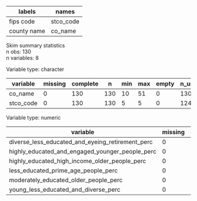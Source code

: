 

|                      labels                      |                      names                       |
|--------------------------------------------------|--------------------------------------------------|
|                    fips code                     |                    stco_code                     |
|                   county name                    |                     co_name                      |

Skim summary statistics  
 n obs: 130    
 n variables: 8    

Variable type: character

| variable  | missing | complete |  n  | min | max | empty | n_unique |
|-----------|---------|----------|-----|-----|-----|-------|----------|
|  co_name  |    0    |   130    | 130 | 10  | 51  |   0   |   130    |
| stco_code |    0    |   130    | 130 |  5  |  5  |   0   |   124    |

Variable type: numeric

|                     variable                     | missing | complete |  n  | mean  |  sd   |  p0  | p25  | p50  | p75  | p100 |
|--------------------------------------------------|---------|----------|-----|-------|-------|------|------|------|------|------|
| diverse_less_educated_and_eyeing_retirement_perc |    0    |   130    | 130 | 0.032 | 0.036 | 0.01 | 0.01 | 0.01 | 0.04 | 0.16 |
| highly_educated_and_engaged_younger_people_perc  |    0    |   130    | 130 | 0.13  | 0.073 | 0.01 | 0.06 | 0.16 | 0.19 | 0.23 |
|  highly_educated_high_income_older_people_perc   |    0    |   130    | 130 | 0.15  | 0.099 | 0.01 | 0.05 | 0.12 | 0.25 | 0.29 |
|       less_educated_prime_age_people_perc        |    0    |   130    | 130 | 0.17  | 0.083 | 0.01 | 0.11 | 0.16 | 0.22 | 0.38 |
|      moderately_educated_older_people_perc       |    0    |   130    | 130 | 0.12  | 0.068 | 0.01 | 0.07 | 0.11 | 0.19 | 0.23 |
|       young_less_educated_and_diverse_perc       |    0    |   130    | 130 | 0.064 | 0.057 | 0.01 | 0.01 | 0.05 | 0.1  | 0.21 |
